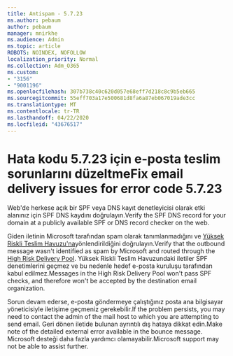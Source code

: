 ```yaml
---
title: Antispam - 5.7.23
ms.author: pebaum
author: pebaum
manager: mnirkhe
ms.audience: Admin
ms.topic: article
ROBOTS: NOINDEX, NOFOLLOW
localization_priority: Normal
ms.collection: Adm_O365
ms.custom:
- "3156"
- "9001196"
ms.openlocfilehash: 307b738c40c620d057e68eff7d218c8c9b5eb665
ms.sourcegitcommit: 55eff703a17e500681d8fa6a87eb067019ade3cc
ms.translationtype: MT
ms.contentlocale: tr-TR
ms.lasthandoff: 04/22/2020
ms.locfileid: "43676517"
---
```

# <a name="fix-email-delivery-issues-for-error-code-5723"></a><span data-ttu-id="31e57-102">Hata kodu 5.7.23 için e-posta teslim sorunlarını düzeltme</span><span class="sxs-lookup"><span data-stu-id="31e57-102">Fix email delivery issues for error code 5.7.23</span></span>

<span data-ttu-id="31e57-103">Web'de herkese açık bir SPF veya DNS kayıt denetleyicisi olarak etki alanınız için SPF DNS kaydını doğrulayın.</span><span class="sxs-lookup"><span data-stu-id="31e57-103">Verify the SPF DNS record for your domain at a publicly available SPF or DNS record checker on the web.</span></span>

<span data-ttu-id="31e57-104">Giden iletinin Microsoft tarafından spam olarak tanımlanmadığını ve [Yüksek Riskli Teslim Havuzu'na](https://docs.microsoft.com/office365/SecurityCompliance/high-risk-delivery-pool-for-outbound-messages)yönlendirildiğini doğrulayın.</span><span class="sxs-lookup"><span data-stu-id="31e57-104">Verify that the outbound message wasn't identified as spam by Microsoft and routed through the [High Risk Delivery Pool](https://docs.microsoft.com/office365/SecurityCompliance/high-risk-delivery-pool-for-outbound-messages).</span></span> <span data-ttu-id="31e57-105">Yüksek Riskli Teslim Havuzundaki iletiler SPF denetimlerini geçmez ve bu nedenle hedef e-posta kuruluşu tarafından kabul edilmez.</span><span class="sxs-lookup"><span data-stu-id="31e57-105">Messages in the High Risk Delivery Pool won't pass SPF checks, and therefore won't be accepted by the destination email organization.</span></span>

<span data-ttu-id="31e57-106">Sorun devam ederse, e-posta göndermeye çalıştığınız posta ana bilgisayar yöneticisiyle iletişime geçmeniz gerekebilir.</span><span class="sxs-lookup"><span data-stu-id="31e57-106">If the problem persists, you may need to contact the admin of the mail host to which you are attempting to send email.</span></span> <span data-ttu-id="31e57-107">Geri dönen iletide bulunan ayrıntılı dış hataya dikkat edin.</span><span class="sxs-lookup"><span data-stu-id="31e57-107">Make note of the detailed external error available in the bounce message.</span></span> <span data-ttu-id="31e57-108">Microsoft desteği daha fazla yardımcı olamayabilir.</span><span class="sxs-lookup"><span data-stu-id="31e57-108">Microsoft support may not be able to assist further.</span></span>

